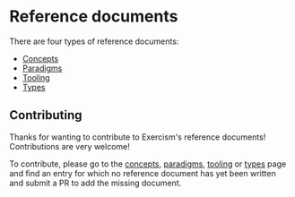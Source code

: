 # Reference documents

There are four types of reference documents:

- [Concepts][concepts]
- [Paradigms][paradigms]
- [Tooling][tooling]
- [Types][types]

## Contributing

Thanks for wanting to contribute to Exercism's reference documents! Contributions are very welcome!

To contribute, please go to the [concepts][concepts], [paradigms][paradigms], [tooling][tooling] or [types][types] page and find an entry for which no reference document has yet been written and submit a PR to add the missing document.

[concepts]: ./concepts/README.md
[paradigms]: ./paradigms/README.md
[tooling]: ./tooling/README.md
[types]: ./types/README.md

